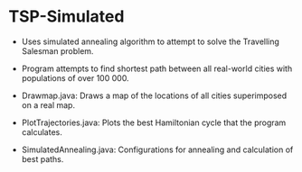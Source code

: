 # TSP-Simulated

- Uses simulated annealing algorithm to attempt to solve the Travelling Salesman problem.
- Program attempts to find shortest path between all real-world cities with populations of over 100 000.

- Drawmap.java: Draws a map of the locations of all cities superimposed on a real map.
- PlotTrajectories.java: Plots the best Hamiltonian cycle that the program calculates.
- SimulatedAnnealing.java: Configurations for annealing and calculation of best paths.
